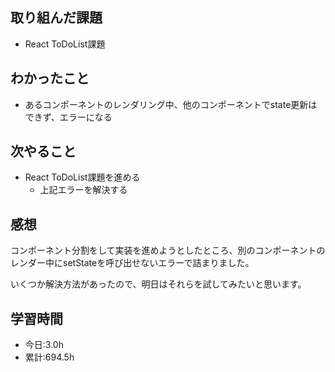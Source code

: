 ## 取り組んだ課題
- React ToDoList課題

## わかったこと
- あるコンポーネントのレンダリング中、他のコンポーネントでstate更新はできず、エラーになる

## 次やること
- React ToDoList課題を進める
  - 上記エラーを解決する

## 感想
コンポーネント分割をして実装を進めようとしたところ、別のコンポーネントのレンダー中にsetStateを呼び出せないエラーで詰まりました。

いくつか解決方法があったので、明日はそれらを試してみたいと思います。

## 学習時間
- 今日:3.0h
- 累計:694.5h
